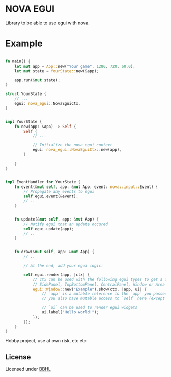 # NOVA EGUI

Library to be able to use [egui](https://github.com/emilk/egui) with [nova](https://github.com/17cupsofcoffee/nova).

# Example

```rs

fn main() {
    let mut app = App::new("Your game", 1280, 720, 60.0);
    let mut state = YourState::new(&app);

    app.run(&mut state);
}

struct YourState {
    // ...
    egui: nova_egui::NovaEguiCtx,
}


impl YourState {
    fn new(app: &App) -> Self {
        Self {
            // ...

            // Initialize the nova egui context
            egui: nova_egui::NovaEguiCtx::new(app),
        }

    }
}


impl EventHandler for YourState {
    fn event(&mut self, app: &mut App, event: nova::input::Event) {
        // Propagate any events to egui
        self.egui.event(&event);
        // ..
    }


    fn update(&mut self, app: &mut App) {
        // Notify egui that an update occured
        self.egui.update(app);
        // ..
    }


    fn draw(&mut self, app: &mut App) {
        // ..

        // At the end, add your egui logic:

        self.egui.render(app, |ctx| {
            // ctx can be used with the following egui types to get a ui:
            // SidePanel, TopBottomPanel, CentralPanel, Window or Area
            egui::Window::new("Example").show(ctx, |app, ui| {
                // `app` is a mutable reference to the `app` you passed in
                // you also have mutable access to `self` here (except for `self.egui`)

                // `ui` can be used to render egui widgets
                ui.label("Hello world!");
            });
        });
    }
}

```

Hobby project, use at own risk, etc etc

## License

Licensed under [BBHL](https://lifning.info/BBHL)
